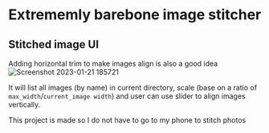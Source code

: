 # Extrememly barebone image stitcher

## Stitched image UI
Adding horizontal trim to make images align is also a good idea
![Screenshot 2023-01-21 185721](https://user-images.githubusercontent.com/17227723/213898535-313be94b-cc5f-4c89-8eb7-7fbaf1242a97.png)

It will list all images (by name) in current directory, scale (base on a ratio of `max_width`/`current_image width`) and user can use slider to align images vertically.

This project is made so I do not have to go to my phone to stitch photos
